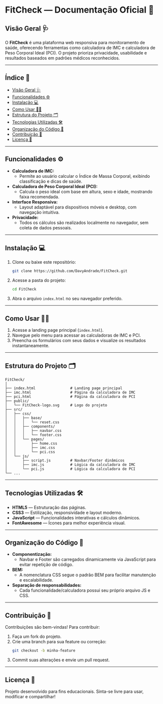 

# FitCheck — Documentação Oficial 🏥

## Visão Geral 🩺
O **FitCheck** é uma plataforma web responsiva para monitoramento de saúde, oferecendo ferramentas como calculadora de IMC e calculadora de Peso Corporal Ideal (PCI). O projeto prioriza privacidade, usabilidade e resultados baseados em padrões médicos reconhecidos.

---

## Índice 📑
- [Visão Geral 🩺](#visão-geral-)
- [Funcionalidades ⚙️](#funcionalidades-)
- [Instalação 💻](#instalação-)
- [Como Usar 🧑‍💻](#como-usar-)
- [Estrutura do Projeto 🗂️](#estrutura-do-projeto-)
- [Tecnologias Utilizadas 🛠️](#tecnologias-utilizadas-)
- [Organização do Código 🧩](#organização-do-código-)
- [Contribuição 🤝](#contribuição-)
- [Licença 📄](#licença-)

---


## Funcionalidades ⚙️

- **Calculadora de IMC:**
	- Permite ao usuário calcular o Índice de Massa Corporal, exibindo classificação e dicas de saúde.
- **Calculadora de Peso Corporal Ideal (PCI):**
	- Calcula o peso ideal com base em altura, sexo e idade, mostrando faixa recomendada.
- **Interface Responsiva:**
	- Layout adaptável para dispositivos móveis e desktop, com navegação intuitiva.
- **Privacidade:**
	- Todos os cálculos são realizados localmente no navegador, sem coleta de dados pessoais.

---


## Instalação 💻

1. Clone ou baixe este repositório:
	 ```bash
	 git clone https://github.com/DavyAndrade/FitCheck.git
	 ```
2. Acesse a pasta do projeto:
	 ```bash
	 cd FitCheck
	 ```
3. Abra o arquivo `index.html` no seu navegador preferido.

---


## Como Usar 🧑‍💻

1. Acesse a landing page principal (`index.html`).
2. Navegue pelo menu para acessar as calculadoras de IMC e PCI.
3. Preencha os formulários com seus dados e visualize os resultados instantaneamente.

---


## Estrutura do Projeto 🗂️

```
FitCheck/
│
├── index.html                # Landing page principal
├── imc.html                  # Página da calculadora de IMC
├── pci.html                  # Página da calculadora de PCI
├── public/
│   └── FitCheck-logo.svg     # Logo do projeto
├── src/
│   ├── css/
│   │   ├── base/
│   │   │   └── reset.css
│   │   ├── components/
│   │   │   ├── navbar.css
│   │   │   └── footer.css
│   │   └── pages/
│   │       ├── home.css
│   │       ├── imc.css
│   │       └── pci.css
│   └── js/
│       ├── script.js         # Navbar/Footer dinâmicos
│       ├── imc.js            # Lógica da calculadora de IMC
│       └── pci.js            # Lógica da calculadora de PCI
└── ...
```

---


## Tecnologias Utilizadas 🛠️

- **HTML5** — Estruturação das páginas.
- **CSS3** — Estilização, responsividade e layout moderno.
- **JavaScript** — Funcionalidades interativas e cálculos dinâmicos.
- **FontAwesome** — Ícones para melhor experiência visual.

---


## Organização do Código 🧩

- **Componentização:**
	- Navbar e Footer são carregados dinamicamente via JavaScript para evitar repetição de código.
- **BEM:**
	- A nomenclatura CSS segue o padrão BEM para facilitar manutenção e escalabilidade.
- **Separação de responsabilidades:**
	- Cada funcionalidade/calculadora possui seu próprio arquivo JS e CSS.

---


## Contribuição 🤝

Contribuições são bem-vindas! Para contribuir:
1. Faça um fork do projeto.
2. Crie uma branch para sua feature ou correção:
	 ```bash
	 git checkout -b minha-feature
	 ```
3. Commit suas alterações e envie um pull request.

---


## Licença 📄

Projeto desenvolvido para fins educacionais. Sinta-se livre para usar, modificar e compartilhar!